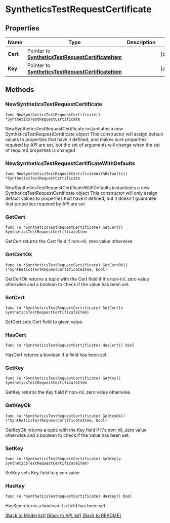 # SyntheticsTestRequestCertificate

## Properties

Name | Type | Description | Notes
------------ | ------------- | ------------- | -------------
**Cert** | Pointer to [**SyntheticsTestRequestCertificateItem**](SyntheticsTestRequestCertificateItem.md) |  | [optional] 
**Key** | Pointer to [**SyntheticsTestRequestCertificateItem**](SyntheticsTestRequestCertificateItem.md) |  | [optional] 

## Methods

### NewSyntheticsTestRequestCertificate

`func NewSyntheticsTestRequestCertificate() *SyntheticsTestRequestCertificate`

NewSyntheticsTestRequestCertificate instantiates a new SyntheticsTestRequestCertificate object
This constructor will assign default values to properties that have it defined,
and makes sure properties required by API are set, but the set of arguments
will change when the set of required properties is changed

### NewSyntheticsTestRequestCertificateWithDefaults

`func NewSyntheticsTestRequestCertificateWithDefaults() *SyntheticsTestRequestCertificate`

NewSyntheticsTestRequestCertificateWithDefaults instantiates a new SyntheticsTestRequestCertificate object
This constructor will only assign default values to properties that have it defined,
but it doesn't guarantee that properties required by API are set

### GetCert

`func (o *SyntheticsTestRequestCertificate) GetCert() SyntheticsTestRequestCertificateItem`

GetCert returns the Cert field if non-nil, zero value otherwise.

### GetCertOk

`func (o *SyntheticsTestRequestCertificate) GetCertOk() (*SyntheticsTestRequestCertificateItem, bool)`

GetCertOk returns a tuple with the Cert field if it's non-nil, zero value otherwise
and a boolean to check if the value has been set.

### SetCert

`func (o *SyntheticsTestRequestCertificate) SetCert(v SyntheticsTestRequestCertificateItem)`

SetCert sets Cert field to given value.

### HasCert

`func (o *SyntheticsTestRequestCertificate) HasCert() bool`

HasCert returns a boolean if a field has been set.

### GetKey

`func (o *SyntheticsTestRequestCertificate) GetKey() SyntheticsTestRequestCertificateItem`

GetKey returns the Key field if non-nil, zero value otherwise.

### GetKeyOk

`func (o *SyntheticsTestRequestCertificate) GetKeyOk() (*SyntheticsTestRequestCertificateItem, bool)`

GetKeyOk returns a tuple with the Key field if it's non-nil, zero value otherwise
and a boolean to check if the value has been set.

### SetKey

`func (o *SyntheticsTestRequestCertificate) SetKey(v SyntheticsTestRequestCertificateItem)`

SetKey sets Key field to given value.

### HasKey

`func (o *SyntheticsTestRequestCertificate) HasKey() bool`

HasKey returns a boolean if a field has been set.


[[Back to Model list]](../README.md#documentation-for-models) [[Back to API list]](../README.md#documentation-for-api-endpoints) [[Back to README]](../README.md)


